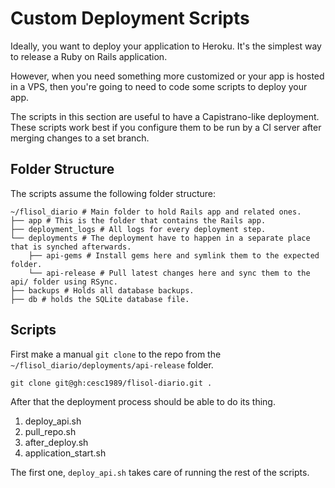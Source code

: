 # Custom Deployment Scripts

Ideally, you want to deploy your application to Heroku. It's the simplest way to release a Ruby on Rails application.

However, when you need something more customized or your app is hosted in a VPS, then you're going to need to code some scripts to deploy your app.

The scripts in this section are useful to have a Capistrano-like deployment. These scripts work best if you configure them to be run by a CI server after merging changes to a set branch.

## Folder Structure

The scripts assume the following folder structure:

```
~/flisol_diario # Main folder to hold Rails app and related ones.
├── app # This is the folder that contains the Rails app.
├── deployment_logs # All logs for every deployment step.
└── deployments # The deployment have to happen in a separate place that is synched afterwards.
    ├── api-gems # Install gems here and symlink them to the expected folder.
    └── api-release # Pull latest changes here and sync them to the api/ folder using RSync.
├── backups # Holds all database backups.
├── db # holds the SQLite database file.
```

## Scripts

First make a manual `git clone` to the repo from the `~/flisol_diario/deployments/api-release` folder.

```
git clone git@gh:cesc1989/flisol-diario.git .
```

After that the deployment process should be able to do its thing.

1. deploy_api.sh
2. pull_repo.sh
3. after_deploy.sh
4. application_start.sh

The first one, `deploy_api.sh` takes care of running the rest of the scripts.
